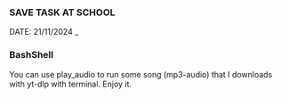 ### SAVE TASK AT SCHOOL 
DATE: 21/11/2024 _
### BashShell
You can use play_audio to run some song (mp3-audio) that I downloads with yt-dlp with terminal.
Enjoy it.
